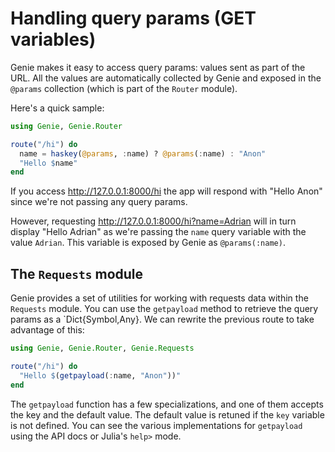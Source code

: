 # Handling query params (GET variables)

Genie makes it easy to access query params: values sent as part of the URL. All the values are automatically collected by Genie and exposed in the `@params` collection (which is part of the `Router` module).

Here's a quick sample:

```julia
using Genie, Genie.Router

route("/hi") do
  name = haskey(@params, :name) ? @params(:name) : "Anon"
  "Hello $name"
end
```

If you access <http://127.0.0.1:8000/hi> the app will respond with "Hello Anon" since we're not passing any query params.

However, requesting <http://127.0.0.1:8000/hi?name=Adrian> will in turn display "Hello Adrian" as we're passing the `name` query variable with the value `Adrian`. This variable is exposed by Genie as `@params(:name)`.

## The `Requests` module

Genie provides a set of utilities for working with requests data within the `Requests` module. You can use the `getpayload` method to retrieve the query params as a `Dict{Symbol,Any}. We can rewrite the previous route to take advantage of this:

```julia
using Genie, Genie.Router, Genie.Requests

route("/hi") do
  "Hello $(getpayload(:name, "Anon"))"
end
```

The `getpayload` function has a few specializations, and one of them accepts the key and the default value. The default value is retuned if the `key` variable is not defined. You can see the various implementations for `getpayload` using the API docs or Julia's `help>` mode.